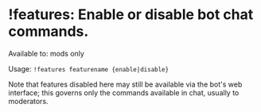 # !features: Enable or disable bot chat commands.

Available to: mods only

Usage: `!features featurename {enable|disable}`

Note that features disabled here may still be available via the bot's web
interface; this governs only the commands available in chat, usually to
moderators.

